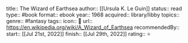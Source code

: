 title:: The Wizard of Earthsea
author:: [[Ursula K. Le Guin]] 
status:: read
type:: #book
format:: ebook
year:: 1968
acquired:: library/libby
topics::
genre:: #fantasy
tags::
icon:: 📖
url:: https://en.wikipedia.org/wiki/A_Wizard_of_Earthsea
recommendedBy::
start:: [[Jul 21st, 2022]] 
finish:: [[Jul 29th, 2022]] 
rating:: ⭐️
